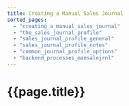 ```yaml
---
title: Creating a Manual Sales Journal
sorted_pages:
  - "creating_a_manual_sales_journal"
  - "the_sales_journal_profile"
  - "sales_journal_profile_general"
  - "sales_journal_profile_notes"
  - "common_journal_profile_options"
  - "backend_processes_mansalejrnl"
---
```

# {{page.title}}
